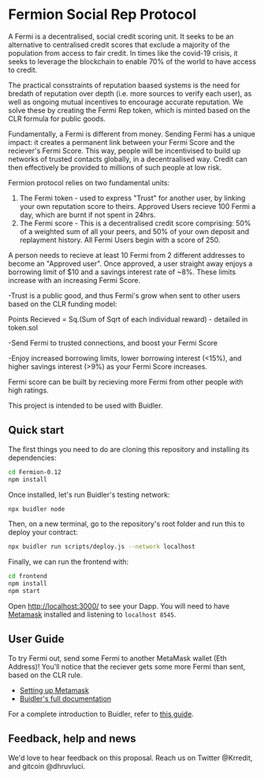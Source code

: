 # Fermion Social Rep Protocol

A Fermi is a decentralised, social credit scoring unit. It seeks to be an alternative to centralised credit scores that exclude a majority of the population from access to fair credit. In times like the covid-19 crisis, it seeks to leverage the blockchain to enable 70% of the world to have access to credit. 

The practical consstraints of reputation baased systems is the need for bredath of reputation over depth (i.e. more sources to verify each user), as well as ongoing mutual incentives to encourage accurate reputation. We solve these by creating the Fermi Rep token, which is minted based on the CLR formula for public goods.

Fundamentally, a Fermi is different from money. Sending Fermi has a unique impact: it creates a permanent link between your Fermi Score and the reciever's Fermi Score. This way, people will be incentivised to build up networks of trusted contacts globally, in a decentraalised way. Credit can then effectively be provided to millions of such people at low risk.

Fermion protocol relies on two fundamental units:
1. The Fermi token - used to express "Trust" for another user, by linking your own reputation score to theirs. Approved Users recieve 100 Fermi a day, which are burnt if not spent in 24hrs.
2. The Fermi score - This is a decentralised credit score comprising: 50% of a weighted sum of all your peers, and 50% of your own deposit and replayment history. All Fermi Users begin with a score of 250.

A person needs to recieve at least 10 Fermi from 2 different addresses to become an "Approved user". Once approved, a user straight away enjoys a borrowing limit of $10 and a savings interest rate of ~8%. These limits increase with an increasing Fermi Score.

-Trust is a public good, and thus Fermi's grow when sent to other users based on the CLR funding model:

Points Recieved = Sq.(Sum of Sqrt of each individual reward) - detailed in token.sol

-Send Fermi to trusted connections, and boost your Fermi Score

-Enjoy increased borrowing limits, lower borrowing interest (<15%), and higher savings interest (>9%) as your Fermi Score increases.

Fermi score can be built by recieving more Fermi from other people with high ratings. 

This project is intended to be used with Buidler.

## Quick start

The first things you need to do are cloning this repository and installing its
dependencies:

```sh
cd Fermion-0.12
npm install
```

Once installed, let's run Buidler's testing network:

```sh
npx buidler node
```

Then, on a new terminal, go to the repository's root folder and run this to
deploy your contract:

```sh
npx buidler run scripts/deploy.js --network localhost
```

Finally, we can run the frontend with:

```sh
cd frontend
npm install
npm start
```

Open [http://localhost:3000/](http://localhost:3000/) to see your Dapp. You will
need to have [Metamask](http://metamask.io) installed and listening to
`localhost 8545`.

## User Guide

To try Fermi out, send some Fermi to another MetaMask wallet (Eth Address)! You'll notice that the reciever gets some more Fermi than sent, based on the CLR rule.


- [Setting up Metamask](http://buidler.dev/tutorial/8-frontend/#setting-up-metamask)
- [Buidler's full documentation](https://buidler.dev/getting-started/)

For a complete introduction to Buidler, refer to [this guide](https://buidler.dev/getting-started/#overview).


## Feedback, help and news

We'd love to hear feedback on this proposal. Reach us on Twitter @Krredit, and gitcoin @dhruvluci.

